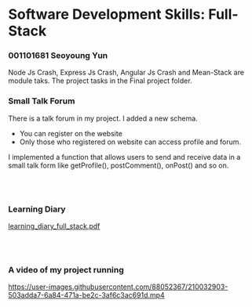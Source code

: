 # Software Development Skills: Full-Stack
### 001101681 Seoyoung Yun
Node Js Crash, Express Js Crash, Angular Js Crash and Mean-Stack are module taks. 
The project tasks in the Final project folder.

### Small Talk Forum
There is a talk forum in my project. I added a new schema.

- You can register on the website
- Only those who registered on website can access profile and forum.

I implemented a function that allows users to send and receive data in a small talk form like getProfile(), postComment(), onPost() and so on.

<br>
<br>

### Learning Diary
[learning_diary_full_stack.pdf](https://github.com/syoung102/Software-Development-Skills-Full-Stack/files/10317051/learning_diary_full_stack.pdf)

<br>
<br>

### A video of my project running
https://user-images.githubusercontent.com/88052367/210032903-503adda7-6a84-471a-be2c-3af6c3ac691d.mp4
